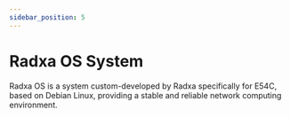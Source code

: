 ```yaml
---
sidebar_position: 5
---
```


# Radxa OS System

Radxa OS is a system custom-developed by Radxa specifically for E54C, based on Debian Linux, providing a stable and reliable network computing environment.

